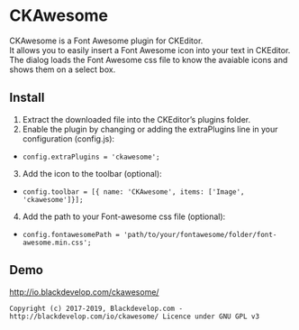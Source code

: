 # CKAwesome
 CKAwesome is a Font Awesome plugin for CKEditor.<br />
 It allows you to easily insert a Font Awesome icon into your text in CKEditor.<br />
 The dialog loads the Font Awesome css file to know the avaiable icons and shows them on a select box.

## Install
1. Extract the downloaded file into the CKEditor’s plugins folder.
2. Enable the plugin by changing or adding the extraPlugins line in your configuration (config.js):
  - `config.extraPlugins = 'ckawesome';`
3. Add the icon to the toolbar (optional):
  - `config.toolbar = [{ name: 'CKAwesome', items: ['Image', 'ckawesome']}];`
4. Add the path to your Font-awesome css file (optional):
  - `config.fontawesomePath = 'path/to/your/fontawesome/folder/font-awesome.min.css';`

## Demo
http://io.blackdevelop.com/ckawesome/

`
Copyright (c) 2017-2019, Blackdevelop.com - http://blackdevelop.com/io/ckawesome/
Licence under GNU GPL v3
`
